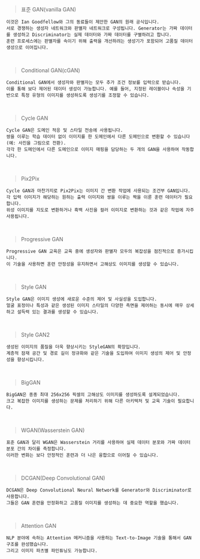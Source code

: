 > 표준 GAN(vanilla GAN)

```
이것은 Ian Goodfellow와 그의 동료들이 제안한 GAN의 원래 공식입니다.
서로 경쟁하는 생성자 네트워크와 판별자 네트워크로 구성됩니다. Generator는 가짜 데이터를 생성하고 Discriminator는 실제 데이터와 가짜 데이터를 구별하려고 합니다.
훈련 프로세스에는 판별자를 속이기 위해 출력을 개선하려는 생성기가 포함되어 고품질 데이터 생성으로 이어집니다.
```

<br>

> Conditional GAN(cGAN)

```
Conditional GAN에서 생성자와 판별자는 모두 추가 조건 정보를 입력으로 받습니다.
이를 통해 보다 제어된 데이터 생성이 가능합니다. 예를 들어, 지정된 레이블이나 속성을 기반으로 특정 유형의 이미지를 생성하도록 생성기를 조정할 수 있습니다.
```

<br>

> Cycle GAN 

```
​​Cycle GAN은 도메인 적응 및 스타일 전송에 사용됩니다.
쌍을 이루는 학습 데이터 없이 이미지를 한 도메인에서 다른 도메인으로 변환할 수 있습니다(예: 사진을 그림으로 전환).
각각 한 도메인에서 다른 도메인으로 이미지 매핑을 담당하는 두 개의 GAN을 사용하여 작동합니다.
```

<br>

> Pix2Pix

```
Cycle GAN과 마찬가지로 Pix2Pix는 이미지 간 변환 작업에 사용되는 조건부 GAN입니다.
각 입력 이미지가 해당하는 원하는 출력 이미지와 쌍을 이루는 짝을 이룬 훈련 데이터가 필요합니다.
위성 이미지를 지도로 변환하거나 흑백 사진을 컬러 이미지로 변환하는 것과 같은 작업에 자주 사용됩니다.
```

<br>

> Progressive GAN

```
Progressive GAN 교육은 교육 중에 생성자와 판별자 모두의 복잡성을 점진적으로 증가시킵니다.
이 기술을 사용하면 훈련 안정성을 유지하면서 고해상도 이미지를 생성할 수 있습니다.
```

<br>

> Style GAN

```
​​Style GAN은 이미지 생성에 새로운 수준의 제어 및 사실성을 도입합니다.
얼굴 표정이나 특성과 같은 생성된 이미지 스타일의 다양한 측면을 제어하는 ​​동시에 매우 상세하고 설득력 있는 결과를 생성할 수 있습니다.
```

<br>

> Style GAN2

```
생성된 이미지의 품질을 더욱 향상시키는 StyleGAN의 확장입니다.
계층적 잠재 공간 및 경로 길이 정규화와 같은 기술을 도입하여 이미지 생성의 제어 및 안정성을 향상시킵니다.
```

<br>

> BigGAN

```
​​BigGAN은 종종 최대 256x256 픽셀의 고해상도 이미지를 생성하도록 설계되었습니다.
크고 복잡한 이미지를 생성하는 문제를 처리하기 위해 다른 아키텍처 및 교육 기술이 필요합니다.
```

<br>

> WGAN(Wasserstein GAN)

```
표준 GAN과 달리 WGAN은 Wasserstein 거리를 사용하여 실제 데이터 분포와 가짜 데이터 분포 간의 차이를 측정합니다.
이러한 변화는 보다 안정적인 훈련과 더 나은 융합으로 이어질 수 있습니다.
```

<br>

> DCGAN(Deep Convolutional GAN)

```
DCGAN은 Deep Convolutional Neural Network를 Generator와 Discriminator로 사용합니다.
그들은 GAN 훈련을 안정화하고 고품질 이미지를 생성하는 데 중요한 역할을 했습니다.
```

<br>

> Attention GAN

```
NLP 분야에 속하는 Attention 메커니즘을 사용하는 Text-to-Image 기술을 통해서 GAN 구조를 완성했습니다.
그리고 이미지 파츠별 파인튜닝도 가능합니다.
```
